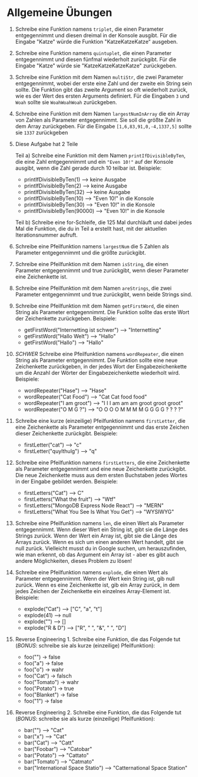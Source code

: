 # Allgemeine Übungen

1. Schreibe eine Funktion namens `triplet`, die einen Parameter entgegennimmt und diesen dreimal in der Konsole ausgibt. Für die Eingabe "Katze" würde die Funktion "KatzeKatzeKatze" ausgeben.

2. Schreibe eine Funktion namens `quintuplet`, die einen Parameter entgegennimmt und diesen fünfmal wiederholt zurückgibt. Für die Eingabe "Katze" würde sie "KatzeKatzeKatzeKatze" zurückgeben.

3. Schreibe eine Funktion mit dem Namen `multiStr`, die zwei Parameter entgegennimmt, wobei der erste eine Zahl und der zweite ein String sein sollte. Die Funktion gibt das zweite Argument so oft wiederholt zurück, wie es der Wert des ersten Arguments definiert. Für die Eingaben `3` und `Woah` sollte sie `WoahWoahWoah` zurückgeben.

4. Schreibe eine Funktion mit dem Namen `largestNumInArray` die ein Array von Zahlen als Parameter entgegennimmt. Sie soll die größte Zahl in dem Array zurückgeben. Für die Eingabe `[1,6,83,91,0,-4,1337,5]` sollte sie `1337` zurückgeben

5. Diese Aufgabe hat 2 Teile

    Teil a) Schreibe eine Funktion mit dem Namen `printIfDivisibleByTen`, die eine Zahl entgegennimmt und ein `"Even 10!"` auf der Konsole ausgibt, wenn die Zahl gerade durch 10 teilbar ist. Beispiele:

    - printIfDivisibleByTen(1) --> keine Ausgabe
    - printIfDivisibleByTen(2) --> keine Ausgabe
    - printIfDivisibleByTen(32) --> keine Ausgabe
    - printIfDivisibleByTen(10) --> "Even 10!" in die Konsole
    - printIfDivisibleByTen(30) --> "Even 10!" in die Konsole
    - printIfDivisibleByTen(90000) --> "Even 10!" in die Konsole

    Teil b) Schreibe eine for-Schleife, die 125 Mal durchläuft und dabei jedes Mal die Funktion, die du in Teil a erstellt hast, mit der aktuellen Iterationsnummer aufruft.

6. Schreibe eine Pfeilfunktion namens `largestNum` die 5 Zahlen als Parameter entgegennimmt und die größte zurückgibt.

7. Schreibe eine Pfeilfunktion mit dem Namen `isString`, die einen Parameter entgegennimmt und true zurückgibt, wenn dieser Parameter eine Zeichenkette ist.

8. Schreibe eine Pfeilfunktion mit dem Namen `areStrings`, die zwei Parameter entgegennimmt und true zurückgibt, wenn beide Strings sind.

9. Schreibe eine Pfeilfunktion mit dem Namen `getFirstWord`, die einen String als Parameter entgegennimmt. Die Funktion sollte das erste Wort der Zeichenkette zurückgeben. Beispiele:
    - getFirstWord("Internetting ist schwer") --> "Internetting"
    - getFirstWord("Hallo Welt") --> "Hallo"
    - getFirstWord("Hallo") --> "Hallo"

10. *SCHWER* Schreibe eine Pfeilfunktion namens `wordRepeater`, die einen String als Parameter entgegennimmt.
Die Funktion sollte eine neue Zeichenkette zurückgeben, in der jedes Wort der Eingabezeichenkette um die Anzahl der Wörter der Eingabezeichenkette wiederholt wird. Beispiele:
    - wordRepeater("Hase") --> "Hase"
    - wordRepeater("Cat Food") --> "Cat Cat food food"
    - wordRepeater("I am groot") --> "I I I am am am groot groot groot"
    - wordRepeater("O M G ?") --> "O O O O M M M M G G G G ? ? ? ?"

11. Schreibe eine kurze (einzeilige) Pfeilfunktion namens `firstLetter`, die eine Zeichenkette als Parameter entgegennimmt und das erste Zeichen dieser Zeichenkette zurückgibt. Beispiele:
    - firstLetter("cat") --> "c"
    - firstLetter("quylthulg") --> "q"

12. Schreibe eine Pfeilfunktion namens `firstLetters`, die eine Zeichenkette als Parameter entgegennimmt und eine neue Zeichenkette zurückgibt. Die neue Zeichenkette muss aus dem ersten Buchstaben jedes Wortes in der Eingabe gebildet werden. Beispiele:
    - firstLetters("Cat") --> C"
    - firstLetters("What the fruit") --> "Wtf"
    - firstLetters("MongoDB Express Node React") --> "MERN"
    - firstLetters("What You See Is What You Get") --> "WYSIWYG"

13. Schreibe eine Pfeilfunktion namens `len`, die einen Wert als Parameter entgegennimmt. Wenn dieser Wert ein String ist, gibt sie die Länge des Strings zurück. Wenn der Wert ein Array ist, gibt sie die Länge des Arrays zurück. Wenn es sich um einen anderen Wert handelt, gibt sie null zurück. Vielleicht musst du in Google suchen, um herauszufinden, wie man erkennt, ob das Argument ein Array ist - aber es gibt auch andere Möglichkeiten, dieses Problem zu lösen!

14. Schreibe eine Pfeilfunktion namens `explode`, die einen Wert als Parameter entgegennimmt. Wenn der Wert kein String ist, gib null zurück. Wenn es eine Zeichenkette ist, gib ein Array zurück, in dem jedes Zeichen der Zeichenkette ein einzelnes Array-Element ist. Beispiele:
    - explode("Cat") --> ["C", "a", "t"]
    - explode(41) --> null
    - explode("") --> []
    - explode("R & D") --> ["R", " ", "&", " ", "D"]

15. Reverse Engineering 1. Schreibe eine Funktion, die das Folgende tut (*BONUS*: schreibe sie als kurze (einzeilige) Pfeilfunktion):
    - foo("") -> false
    - foo("a") -> false
    - foo("o") -> wahr
    - foo("Cat") -> falsch
    - foo("Tomato") -> wahr
    - foo("Potato") -> true
    - foo("Blanket") -> false
    - foo("1") -> false

16. Reverse Engineering 2. Schreibe eine Funktion, die das Folgende tut (*BONUS*: schreibe sie als kurze (einzeilige) Pfeilfunktion):
    - bar("") --> "Cat"
    - bar("x") --> "Cat"
    - bar("Cat") --> "Catt"
    - bar("Foobar") --> "Catobar"
    - bar("Potato") --> "Cattato"
    - bar("Tomato") --> "Catmato"
    - bar("International Space Statio") --> "Catternational Space Station"
